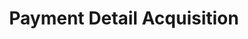 ---
title: Payment Detail Acquisition
parent: /phases/01-resource-development
ref-id: TAC-04
short-desc: The adversary is trying to acquire financial information that can be used to make payments in another name, for example bank account or credit card details. This information is most commonly acquired from keylogging, phishing and data dumps, and may contain either, or a mixture of, complete and partial payment detail sets.
layout: tactic
---